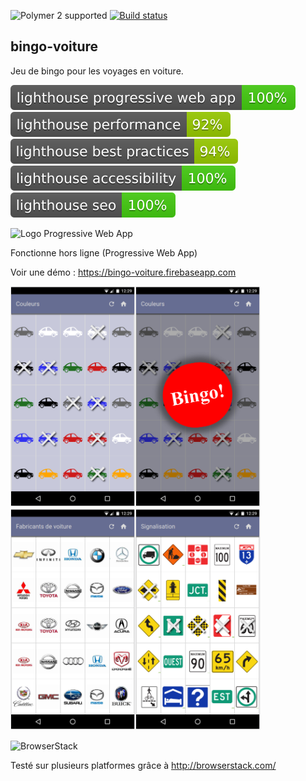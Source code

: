 ![Polymer 2 supported](https://img.shields.io/badge/Polymer%202-supported-blue.svg)
[![Build status](https://travis-ci.org/javamaniac/bingo-voiture.svg?branch=master)](https://travis-ci.org/javamaniac/bingo-voiture)

## bingo-voiture

Jeu de bingo pour les voyages en voiture.

![alt text](docs/images/lighthouse_progressive_web_app.svg "lighthouse_progressive_web_app.svg")
![alt text](docs/images/lighthouse_performance.svg "lighthouse_performance")
![alt text](docs/images/lighthouse_best_practices.svg "lighthouse_best_practices")
![alt text](docs/images/lighthouse_accessibility.svg "lighthouse_accessibility")
![alt text](docs/images/lighthouse_seo.svg "lighthouse_seo")

<img src="docs/images/pwa_diekus.svg" alt="Logo Progressive Web App" width="50" />

Fonctionne hors ligne (Progressive Web App)

Voir une démo : https://bingo-voiture.firebaseapp.com

<img src="docs/images/couleurs.png" alt="Couleurs" width="200"
/><img src="docs/images/bingo.png" alt="CouCouleurs + Bingoleurs" width="200"
/><img src="docs/images/fabriquants.png" alt="Fabriquants" width="200"
/><img src="docs/images/signalisation.png" alt="Signalisation" width="200" />

<img src="https://bstacksupport.zendesk.com/attachments/token/0p9ydFsQ814ymeJzkGeao32xZ/?name=browserstack-logo-600x315.png" alt="BrowserStack" width="200" />

Testé sur plusieurs platformes grâce à http://browserstack.com/
